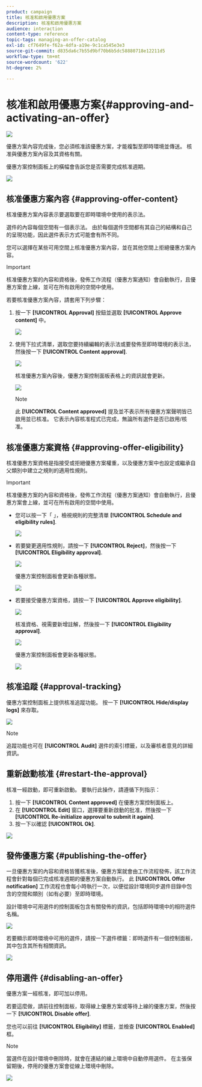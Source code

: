 ```yaml
---
product: campaign
title: 核准和啟用優惠方案
description: 核准和啟用優惠方案
audience: interaction
content-type: reference
topic-tags: managing-an-offer-catalog
exl-id: cf7649fe-f62a-4dfa-a19e-9c1ca545e3e3
source-git-commit: d835da6c7b55d9bf70b6b5dc58880718e12211d5
workflow-type: tm+mt
source-wordcount: '622'
ht-degree: 2%

---
```


# 核准和啟用優惠方案{#approving-and-activating-an-offer}

![](../../assets/common.svg)

優惠方案內容完成後，您必須核准該優惠方案，才能複製至即時環境並傳送。 核准與優惠方案內容及其資格有關。

優惠方案控制面板上的橫幅會告訴您是否需要完成核准週期。

![](assets/offer_validate_001.png)

## 核准優惠方案內容 {#approving-offer-content}

核准優惠方案內容表示要選取要在即時環境中使用的表示法。

選件的內容每個空間有一個表示法。 由於每個選件空間都有其自己的結構和自己的呈現功能，因此選件表示方式可能會有所不同。

您可以選擇在某些可用空間上核准優惠方案內容，並在其他空間上拒絕優惠方案內容。

>[!IMPORTANT]
>
>核准優惠方案的內容和資格後，發佈工作流程（優惠方案通知）會自動執行，且優惠方案會上線，並可在所有啟用的空間中使用。

若要核准優惠方案內容，請套用下列步驟：

1. 按一下 **[!UICONTROL Approval]** 按鈕並選取 **[!UICONTROL Approve content]** 中。

   ![](assets/offer_validate_002.png)

1. 使用下拉式清單，選取您要持續編輯的表示法或要發佈至即時環境的表示法，然後按一下 **[!UICONTROL Content approval]**.

   ![](assets/offer_validate_003.png)

   核准優惠方案內容後，優惠方案控制面板表格上的資訊就會更新。

   ![](assets/offer_validate_004.png)

   >[!NOTE]
   >
   >此 **[!UICONTROL Content approved]** 提及並不表示所有優惠方案聲明皆已啟用並已核准。 它表示內容核准程式已完成，無論所有選件是否已啟用/核准。

## 核准優惠方案資格 {#approving-offer-eligibility}

核准優惠方案資格是指接受或拒絕優惠方案權重，以及優惠方案中也設定或繼承自父類別中建立之規則的適用性規則。

>[!IMPORTANT]
>
>核准優惠方案的內容和資格後，發佈工作流程（優惠方案通知）會自動執行，且優惠方案會上線，並可在所有啟用的空間中使用。

* 您可以按一下「 」，檢視規則的完整清單 **[!UICONTROL Schedule and eligibility rules]**.

   ![](assets/offer_validate_005.png)

* 若要變更適用性規則，請按一下 **[!UICONTROL Reject]**，然後按一下 **[!UICONTROL Eligibility approval]**.

   ![](assets/offer_validate_007.png)

   優惠方案控制面板會更新各種狀態。

   ![](assets/offer_validate_006.png)

* 若要接受優惠方案資格，請按一下 **[!UICONTROL Approve eligibility]**.

   ![](assets/offer_validate_008.png)

   核准資格、視需要新增註解，然後按一下 **[!UICONTROL Eligibility approval]**.

   ![](assets/offer_validate_009.png)

   優惠方案控制面板會更新各種狀態。

   ![](assets/offer_validate_010.png)

## 核准追蹤 {#approval-tracking}

優惠方案控制面板上提供核准追蹤功能。 按一下 **[!UICONTROL Hide/display logs]** 來存取。

![](assets/offer_validate_012.png)

>[!NOTE]
>
>追蹤功能也可在 **[!UICONTROL Audit]** 選件的索引標籤，以及審核者意見的詳細資訊。

## 重新啟動核准 {#restart-the-approval}

核准一經啟動，即可重新啟動。 要執行此操作，請遵循下列指示：

1. 按一下 **[!UICONTROL Content approved]** 在優惠方案控制面板上。
1. 在 **[!UICONTROL Edit]** 窗口，選擇要重新啟動的批准，然後按一下 **[!UICONTROL Re-initialize approval to submit it again]**.
1. 按一下以確認 **[!UICONTROL Ok]**.

![](assets/offer_validate_013.png)

## 發佈優惠方案 {#publishing-the-offer}

一旦優惠方案的內容和資格皆獲核准後，優惠方案就會由工作流程發佈，該工作流程會針對每個已完成核准週期的優惠方案自動執行。 此 **[!UICONTROL Offer notification]** 工作流程也會每小時執行一次，以便從設計環境同步選件目錄中包含的空間和類別（如有必要）至即時環境。

設計環境中可用選件的控制面板包含有關發佈的資訊，包括即時環境中的相符選件名稱。

![](assets/offer_golive_001.png)

若要顯示即時環境中可用的選件，請按一下選件標籤：即時選件有一個控制面板，其中包含其所有相關資訊。

![](assets/offer_golive_002.png)

## 停用選件 {#disabling-an-offer}

優惠方案一經核准，即可加以停用。

若要這麼做，請前往控制面板，取得線上優惠方案或等待上線的優惠方案，然後按一下 **[!UICONTROL Disable offer]**.

您也可以前往 **[!UICONTROL Eligibility]** 標籤，並檢查 **[!UICONTROL Enabled]** 框。

>[!NOTE]
>
>當選件在設計環境中刪除時，就會在連結的線上環境中自動停用選件。 在主張保留期後，停用的優惠方案會從線上環境中刪除。

![](assets/offer_preview_deactivate.png)
